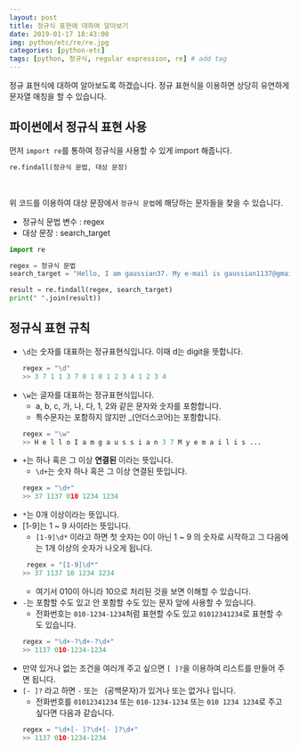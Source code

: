 ```yaml
---
layout: post
title: 정규식 표현에 대하여 알아보기
date: 2019-01-17 18:43:00
img: python/etc/re/re.jpg
categories: [python-etc] 
tags: [python, 정규식, regular expression, re] # add tag
---
```


정규 표현식에 대하여 알아보도록 하겠습니다. 정규 표현식을 이용하면 상당히 유연하게 문자열 매칭을 할 수 있습니다.

## 파이썬에서 정규식 표현 사용

먼저 `import re`를 통하여 정규식을 사용할 수 있게 import 해줍니다.

```python
re.findall(정규식 문법, 대상 문장)
```

<br>

위 코드를 이용하여 대상 문장에서 `정규식 문법`에 해당하는 문자들을 찾을 수 있습니다.

+ 정규식 문법 변수 : regex 
+ 대상 문장 : search_target

```python
import re

regex = 정규식 문법
search_target = "Hello, I am gaussian37. My e-mail is gaussian1137@gmail. My phone number is 010-1234-1234"

result = re.findall(regex, search_target)
print(" ".join(result))
```

## 정규식 표현 규칙

+ `\d`는 숫자를 대표하는 정규표현식입니다. 이때 d는 digit을 뜻합니다.
    ```python
    regex = "\d"
    >> 3 7 1 1 3 7 0 1 0 1 2 3 4 1 2 3 4
   ```
+ `\w`는 글자를 대표하는 정규표현식입니다.
    + a, b, c, 가, 나, 다, 1, 2와 같은 문자와 숫자를 포함합니다.
    + 특수문자는 포함하지 않지만 _(언더스코어)는 포함합니다.
    ```python
    regex = "\w"
    >> H e l l o I a m g a u s s i a n 3 7 M y e m a i l i s ...
    ```
+ `+`는 하나 혹은 그 이상 **연결된** 이라는 뜻입니다.
    +  `\d+`는 숫자 하나 혹은 그 이상 연결된 뜻입니다.
    ```python
    regex = "\d+"
    >> 37 1137 010 1234 1234  
    ```
+ `*`는 0개 이상이라는 뜻입니다.
+ \[1-9\]는 1 ~ 9 사이라는 뜻입니다.
    + `[1-9]\d*` 이라고 하면 첫 숫자는 0이 아닌 1 ~ 9 의 숫자로 시작하고 그 다음에는 1개 이상의 숫자가 나오게 됩니다.
    ```python
     regex = "[1-9]\d*"
    >> 37 1137 10 1234 1234
    ```
    + 여기서 010이 아니라 10으로 처리된 것을 보면 이해할 수 있습니다.
+ `-`는 포함할 수도 있고 안 포함할 수도 있는 문자 앞에 사용할 수 있습니다.
    + 전화번호는 `010-1234-1234`처럼 표현할 수도 있고 `01012341234`로 표현할 수도 있습니다.
    ```python
    regex = "\d+-?\d+-?\d+"
    >> 1137 010-1234-1234
    ```
+ 만약 있거나 없는 조건을 여러개 주고 싶으면 `[ ]?`을 이용하여 리스트를 만들어 주면 됩니다.
+ `[- ]?` 라고 하면 `-` 또는 ` `(공백문자)가 있거나 또는 없거나 입니다.
    + 전화번호를 `01012341234` 또는 `010-1234-1234` 또는 `010 1234 1234`로 주고 싶다면 다음과 같습니다.
    ```python
    regex = "\d+[- ]?\d+[- ]?\d+"
    >> 1137 010-1234-1234  
    ```
    
    


